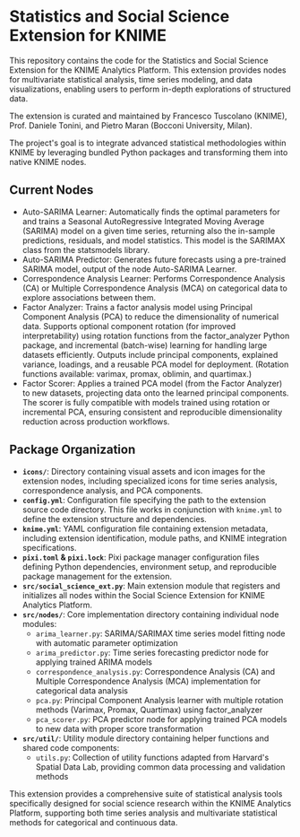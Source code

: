 # Statistics and Social Science Extension for KNIME

This repository contains the code for the Statistics and Social Science Extension for the KNIME Analytics Platform. This extension provides nodes for multivariate statistical analysis, time series modeling, and data visualizations, enabling users to perform in-depth explorations of structured data.

The extension is curated and maintained by Francesco Tuscolano (KNIME), Prof. Daniele Tonini, and Pietro Maran (Bocconi University, Milan).

The project's goal is to integrate advanced statistical methodologies within KNIME by leveraging bundled Python packages and transforming them into native KNIME nodes.

## Current Nodes

* Auto-SARIMA Learner: Automatically finds the optimal parameters for and trains a Seasonal AutoRegressive Integrated Moving Average (SARIMA) model on a given time series, returning also the in-sample predictions, residuals, and model statistics. This model is the SARIMAX class from the statsmodels library. 
* Auto-SARIMA Predictor: Generates future forecasts using a pre-trained SARIMA model, output of the node Auto-SARIMA Learner.
* Correspondence Analysis Learner: Performs Correspondence Analysis (CA) or Multiple Correspondence Analysis (MCA) on categorical data to explore associations between them.
* Factor Analyzer: Trains a factor analysis model using Principal Component Analysis (PCA) to reduce the dimensionality of numerical data. Supports optional component rotation (for improved interpretability) using rotation functions from the factor_analyzer Python package, and incremental (batch-wise) learning for handling large datasets efficiently. Outputs include principal components, explained variance, loadings, and a reusable PCA model for deployment. (Rotation functions available: varimax, promax, oblimin, and quartimax.)
* Factor Scorer: Applies a trained PCA model (from the Factor Analyzer) to new datasets, projecting data onto the learned principal components. The scorer is fully compatible with models trained using rotation or incremental PCA, ensuring consistent and reproducible dimensionality reduction across production workflows.

## Package Organization

* **`icons/`**: Directory containing visual assets and icon images for the extension nodes, including specialized icons for time series analysis, correspondence analysis, and PCA components.
* **`config.yml`**: Configuration file specifying the path to the extension source code directory. This file works in conjunction with `knime.yml` to define the extension structure and dependencies.
* **`knime.yml`**: YAML configuration file containing extension metadata, including extension identification, module paths, and KNIME integration specifications.
* **`pixi.toml` & `pixi.lock`**: Pixi package manager configuration files defining Python dependencies, environment setup, and reproducible package management for the extension.
* **`src/social_science_ext.py`**: Main extension module that registers and initializes all nodes within the Social Science Extension for KNIME Analytics Platform.
* **`src/nodes/`**: Core implementation directory containing individual node modules:
  - `arima_learner.py`: SARIMA/SARIMAX time series model fitting node with automatic parameter optimization
  - `arima_predictor.py`: Time series forecasting predictor node for applying trained ARIMA models
  - `correspondence_analysis.py`: Correspondence Analysis (CA) and Multiple Correspondence Analysis (MCA) implementation for categorical data analysis
  - `pca.py`: Principal Component Analysis learner with multiple rotation methods (Varimax, Promax, Quartimax) using factor_analyzer
  - `pca_scorer.py`: PCA predictor node for applying trained PCA models to new data with proper score transformation
* **`src/util/`**: Utility module directory containing helper functions and shared code components:
  - `utils.py`: Collection of utility functions adapted from Harvard's Spatial Data Lab, providing common data processing and validation methods

This extension provides a comprehensive suite of statistical analysis tools specifically designed for social science research within the KNIME Analytics Platform, supporting both time series analysis and multivariate statistical methods for categorical and continuous data.



